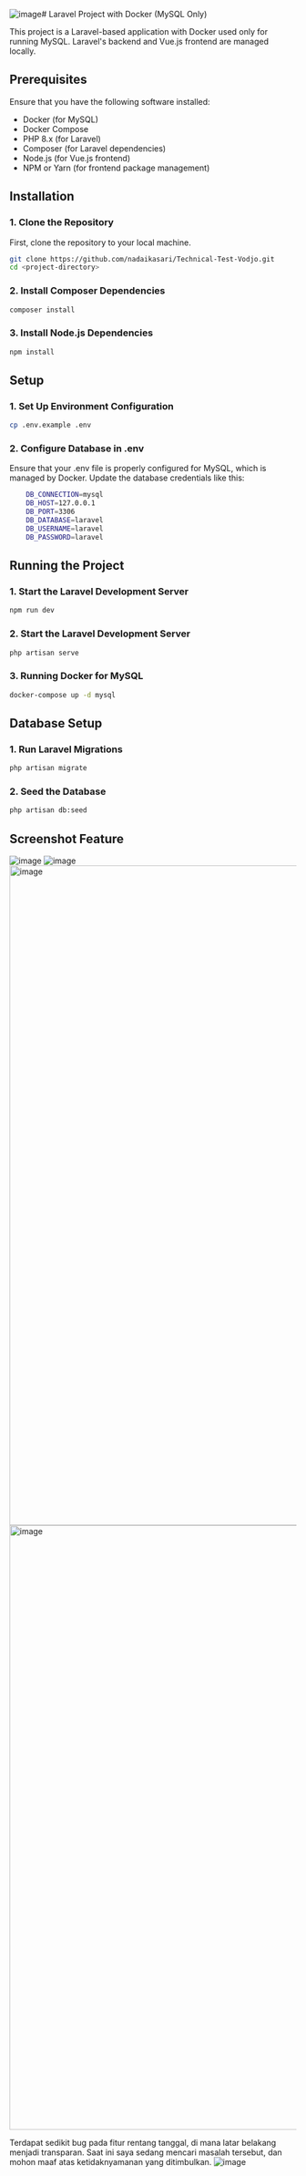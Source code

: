 ![image](https://github.com/user-attachments/assets/714a077f-88f7-4ed4-9181-6a2275b9f663)# Laravel Project with Docker (MySQL Only)

This project is a Laravel-based application with Docker used only for running MySQL. Laravel's backend and Vue.js frontend are managed locally.

## Prerequisites

Ensure that you have the following software installed:

- Docker (for MySQL)
- Docker Compose
- PHP 8.x (for Laravel)
- Composer (for Laravel dependencies)
- Node.js (for Vue.js frontend)
- NPM or Yarn (for frontend package management)

## Installation

### 1. Clone the Repository

First, clone the repository to your local machine.

```bash
git clone https://github.com/nadaikasari/Technical-Test-Vodjo.git
cd <project-directory>
```

### 2. Install Composer Dependencies

```bash
composer install
```

### 3. Install Node.js Dependencies

```bash
npm install
```

## Setup

### 1. Set Up Environment Configuration

```bash
cp .env.example .env
```
### 2. Configure Database in .env
Ensure that your .env file is properly configured for MySQL, which is managed by Docker. Update the database credentials like this:
```bash
    DB_CONNECTION=mysql
    DB_HOST=127.0.0.1
    DB_PORT=3306
    DB_DATABASE=laravel
    DB_USERNAME=laravel
    DB_PASSWORD=laravel
```
## Running the Project

### 1. Start the Laravel Development Server

```bash
npm run dev
```

### 2. Start the Laravel Development Server

```bash
php artisan serve
```

### 3. Running Docker for MySQL

```bash
docker-compose up -d mysql
```

## Database Setup

### 1. Run Laravel Migrations

```bash
php artisan migrate
```

### 2. Seed the Database

```bash
php artisan db:seed
```

## Screenshot Feature
![image](https://github.com/user-attachments/assets/c6313fe7-3334-40d8-bffb-89c8a7851709)
![image](https://github.com/user-attachments/assets/601132e2-6294-412e-8ac3-b5b70b3709c4)
<img width="1158" alt="image" src="https://github.com/user-attachments/assets/7acca1ac-eb66-4d21-859c-113b63466af4" />
<img width="1061" alt="image" src="https://github.com/user-attachments/assets/658289ae-844b-4c9d-aea2-04ac437d9f44" />

Terdapat sedikit bug pada fitur rentang tanggal, di mana latar belakang menjadi transparan. Saat ini saya sedang mencari masalah tersebut, dan mohon maaf atas ketidaknyamanan yang ditimbulkan.
![image](https://github.com/user-attachments/assets/84f9642c-bc4b-406d-9061-d282c55945bc)







